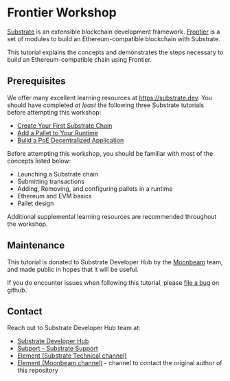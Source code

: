 # Frontier Workshop

[Substrate](https://substrate.dev) is an extensible blockchain development framework. [Frontier](https://github.com/paritytech/frontier) is a set of modules to build an Ethereum-compatible blockchain with Substrate. 

This tutorial explains the concepts and demonstrates the steps necessary to build an Ethereum-compatible chain using Frontier.

## Prerequisites

We offer many excellent learning resources at https://substrate.dev. You should have completed _at least_ the following three Substrate tutorials before attempting this workshop:

* [Create Your First Substrate Chain](https://substrate.dev/docs/en/tutorials/create-your-first-substrate-chain/)
* [Add a Pallet to Your Runtime](https://substrate.dev/docs/en/tutorials/add-a-pallet/)
* [Build a PoE Decentralized Application](https://substrate.dev/docs/en/tutorials/build-a-dapp/)

Before attempting this workshop, you should be familiar with most of the concepts listed below:

* Launching a Substrate chain
* Submitting transactions
* Adding, Removing, and configuring pallets in a runtime
* Ethereum and EVM basics
* Pallet design

Additional supplemental learning resources are recommended throughout the workshop.

## Maintenance

This tutorial is donated to Substrate Developer Hub by the [Moonbeam](https://moonbeam.network/) team, and made public in hopes that it will be useful.

If you do encounter issues when following this tutorial, please [file a bug](https://github.com/substrate-developer-hub/frontier-workshop/issues/new) on github.

## Contact

Reach out to Substrate Developer Hub team at:

* [Substrate Developer Hub](https://substrate.dev/)
* [Subport - Substrate Support](https://github.com/paritytech/subport)
* [Element (Substrate Technical channel)](https://app.element.io/#/room/#substrate-technical:matrix.org)
* [Element (Moonbeam channel)](https://app.element.io/#/room/#moonbeam:matrix.org) - channel to contact the original author of this repository
